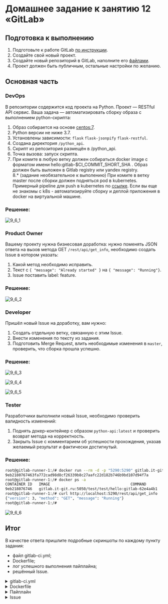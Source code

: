# Домашнее задание к занятию 12 «GitLab»

## Подготовка к выполнению

1. Подготовьте к работе GitLab [по инструкции](https://cloud.yandex.ru/docs/tutorials/infrastructure-management/gitlab-containers).
2. Создайте свой новый проект.
3. Создайте новый репозиторий в GitLab, наполните его [файлами](./repository).
4. Проект должен быть публичным, остальные настройки по желанию.

## Основная часть

### DevOps

В репозитории содержится код проекта на Python. Проект — RESTful API сервис. Ваша задача — автоматизировать сборку образа с выполнением python-скрипта:

1. Образ собирается на основе [centos:7](https://hub.docker.com/_/centos?tab=tags&page=1&ordering=last_updated).
2. Python версии не ниже 3.7.
3. Установлены зависимости: `flask` `flask-jsonpify` `flask-restful`.
4. Создана директория `/python_api`.
5. Скрипт из репозитория размещён в /python_api.
6. Точка вызова: запуск скрипта.
7. При комите в любую ветку должен собираться docker image с форматом имени hello:gitlab-$CI_COMMIT_SHORT_SHA . Образ должен быть выложен в Gitlab registry или yandex registry.   
8.* (задание необязательное к выполению) При комите в ветку master после сборки должен подняться pod в kubernetes. Примерный pipeline для push в kubernetes по [ссылке](https://github.com/awertoss/devops-netology/blob/main/09-ci-06-gitlab/gitlab-ci.yml).
Если вы еще не знакомы с k8s - автоматизируйте сборку и деплой приложения в docker на виртуальной машине.

### Решение:

![9_6_1](https://github.com/busuek/netology/assets/101875725/4da74464-fd3a-42d6-8483-2386944e7c29)

### Product Owner

Вашему проекту нужна бизнесовая доработка: нужно поменять JSON ответа на вызов метода GET `/rest/api/get_info`, необходимо создать Issue в котором указать:

1. Какой метод необходимо исправить.
2. Текст с `{ "message": "Already started" }` на `{ "message": "Running"}`.
3. Issue поставить label: feature.

### Решение:

![9_6_2](https://github.com/busuek/netology/assets/101875725/aa24ab4c-8fca-4422-897e-e47a50f3fadc)

### Developer

Пришёл новый Issue на доработку, вам нужно:

1. Создать отдельную ветку, связанную с этим Issue.
2. Внести изменения по тексту из задания.
3. Подготовить Merge Request, влить необходимые изменения в `master`, проверить, что сборка прошла успешно.

### Решение:

![9_6_3](https://github.com/busuek/netology/assets/101875725/ef03c551-24e8-4215-8533-0c15227dfc64)

![9_6_4](https://github.com/busuek/netology/assets/101875725/19bf2331-43a3-454b-b3d5-e9547dc351f3)

![9_6_5](https://github.com/busuek/netology/assets/101875725/c65b6020-3b82-48a5-8b92-97fdbb44e771)


### Tester

Разработчики выполнили новый Issue, необходимо проверить валидность изменений:

1. Поднять докер-контейнер с образом `python-api:latest` и проверить возврат метода на корректность.
2. Закрыть Issue с комментарием об успешности прохождения, указав желаемый результат и фактически достигнутый.

### Решение:

```bash
root@gitlab-runner-1:/# docker run --rm -d -p "5290:5290" gitlab.it-git.ru:5050/test/test/hello:gitlab-62e4a4b1
9eb2180767463fa772cad98d8cf26339b8c27aafc22d182b746b9bd107d94f7a
root@gitlab-runner-1:/# docker ps -a
CONTAINER ID   IMAGE                                    COMMAND                  CREATED         STATUS         PORTS                                       NAMES
9eb218076746   gitlab.it-git.ru:5050/test/test/hello:gitlab-62e4a4b1   "python3 /python_api…"   5 seconds ago   Up 4 seconds   0.0.0.0:5290->5290/tcp, :::5290->5290/tcp   blissful_hopper
root@gitlab-runner-1:/# curl http://localhost:5290/rest/api/get_info
{"version": 3, "method": "GET", "message": "Running"}
root@gitlab-runner-1:/#
```

![9_6_6](https://github.com/busuek/netology/assets/101875725/52004ef0-9141-489e-adad-d7e9597125c5)

## Итог

В качестве ответа пришлите подробные скриншоты по каждому пункту задания:

- файл gitlab-ci.yml;
- Dockerfile; 
- лог успешного выполнения пайплайна;
- решённый Issue.

<details><summary>gitlab-ci.yml</summary>

```yaml

stages:
  - build
  - test
  - deploy
image: docker
services:
  - docker
builder:
  stage: build
  script:
    - docker build --squash -t $CI_REGISTRY/$CI_PROJECT_PATH/hello:gitlab-$CI_COMMIT_SHORT_SHA .
    - docker login -u $CI_REGISTRY_USER -p $CI_REGISTRY_PASSWORD $CI_REGISTRY
    - docker push $CI_REGISTRY/$CI_PROJECT_PATH/hello:gitlab-$CI_COMMIT_SHORT_SHA
  except:
    - main
deployer:
  stage: deploy
  script:
    - docker build -t $CI_REGISTRY/$CI_PROJECT_PATH:latest .
    - docker login -u $CI_REGISTRY_USER -p $CI_REGISTRY_PASSWORD $CI_REGISTRY
    - docker push $CI_REGISTRY/$CI_PROJECT_PATH:latest
  only:
    - main

```

</details>

<details><summary>Dockerfile</summary>

```Dockerfile

FROM centos:7
ENV PYTHON_VERSION=3.7.5
EXPOSE 5290 5290

RUN yum install -y gcc openssl-devel bzip2-devel libffi libffi-devel curl wget make && \
    wget https://www.python.org/ftp/python/${PYTHON_VERSION}/Python-${PYTHON_VERSION}.tgz  && \
    tar -xzf Python-${PYTHON_VERSION}.tgz && rm Python-${PYTHON_VERSION}.tgz && \
    yum clean all && rm -rf /var/cache/yum/*

WORKDIR /Python-${PYTHON_VERSION}

RUN ./configure --enable-optimizations && \
    make altinstall && \
    ln -sf /usr/local/bin/python3.7 /usr/bin/python3 && \
    cd / && rm -rf /Python-${PYTHON_VERSION}

COPY requirements.txt /tmp/
RUN python3 -m pip install -r /tmp/requirements.txt

ADD python-api.py /python_api/python-api.py

ENTRYPOINT ["python3", "/python_api/python-api.py"]

```


</details>

<details><summary>Пайплайн</summary>

```bash
[0KRunning with gitlab-runner 16.2.1 (674e0e29)[0;m
[0K  on gitlab-runner-1 sCSnWsW_V, system ID: s_3b0069d0acea[0;m
section_start:1692280742:prepare_executor
[0K[0K[36;1mPreparing the "shell" executor[0;m[0;m
[0KUsing Shell (bash) executor...[0;m
section_end:1692280742:prepare_executor
[0Ksection_start:1692280742:prepare_script
[0K[0K[36;1mPreparing environment[0;m[0;m
Running on gitlab-runner-1...
section_end:1692280742:prepare_script
[0Ksection_start:1692280742:get_sources
[0K[0K[36;1mGetting source from Git repository[0;m[0;m
[32;1mFetching changes with git depth set to 20...[0;m
Reinitialized existing Git repository in /home/gitlab-runner/builds/sCSnWsW_V/0/test/test/.git/
[32;1mChecking out 62e4a4b1 as detached HEAD (ref is 2-get_info)...[0;m
[32;1mSkipping Git submodules setup[0;m
section_end:1692280742:get_sources
[0Ksection_start:1692280742:step_script
[0K[0K[36;1mExecuting "step_script" stage of the job script[0;m[0;m
[32;1m$ docker build --squash -t $CI_REGISTRY/$CI_PROJECT_PATH/hello:gitlab-$CI_COMMIT_SHORT_SHA .[0;m
WARNING: experimental flag squash is removed with BuildKit. You should squash inside build using a multi-stage Dockerfile for efficiency.
#0 building with "default" instance using docker driver

#1 [internal] load .dockerignore
#1 transferring context: 2B done
#1 DONE 0.0s

#2 [internal] load build definition from Dockerfile
#2 transferring dockerfile: 794B done
#2 DONE 0.0s

#3 [internal] load metadata for docker.io/library/centos:7
#3 DONE 1.4s

#4 [1/7] FROM docker.io/library/centos:7@sha256:be65f488b7764ad3638f236b7b515b3678369a5124c47b8d32916d6487418ea4
#4 DONE 0.0s

#5 [internal] load build context
#5 transferring context: 479B done
#5 DONE 0.0s

#6 [2/7] RUN yum install -y gcc openssl-devel bzip2-devel libffi libffi-devel curl wget make &&     wget https://www.python.org/ftp/python/3.7.5/Python-3.7.5.tgz  &&     tar -xzf Python-3.7.5.tgz && rm Python-3.7.5.tgz &&     yum clean all && rm -rf /var/cache/yum/*
#6 CACHED

#7 [5/7] COPY requirements.txt /tmp/
#7 CACHED

#8 [4/7] RUN ./configure --enable-optimizations &&     make altinstall &&     ln -sf /usr/local/bin/python3.7 /usr/bin/python3 &&     cd / && rm -rf /Python-3.7.5
#8 CACHED

#9 [3/7] WORKDIR /Python-3.7.5
#9 CACHED

#10 [6/7] RUN python3 -m pip install -r /tmp/requirements.txt
#10 CACHED

#11 [7/7] ADD python-api.py /python_api/python-api.py
#11 DONE 0.0s

#12 exporting to image
#12 exporting layers done
#12 writing image sha256:027a58049bbade25eb35151a9bdb44d4c0ddf15bb4c17b7ab6a6b12eebaa8411 done
#12 naming to gitlab.it-git.ru:5050/test/test/hello:gitlab-62e4a4b1 done
#12 DONE 0.0s
[32;1m$ docker login -u $CI_REGISTRY_USER -p $CI_REGISTRY_PASSWORD $CI_REGISTRY[0;m
WARNING! Using --password via the CLI is insecure. Use --password-stdin.
WARNING! Your password will be stored unencrypted in /home/gitlab-runner/.docker/config.json.
Configure a credential helper to remove this warning. See
https://docs.docker.com/engine/reference/commandline/login/#credentials-store

Login Succeeded
[32;1m$ docker push $CI_REGISTRY/$CI_PROJECT_PATH/hello:gitlab-$CI_COMMIT_SHORT_SHA[0;m
The push refers to repository [gitlab.it-git.ru:5050/test/test/hello]
f041497ab66f: Preparing
27478353c7d3: Preparing
77517d9af65f: Preparing
e7412d44d0b0: Preparing
5f70bf18a086: Preparing
1c469ea1066c: Preparing
174f56854903: Preparing
1c469ea1066c: Waiting
174f56854903: Waiting
5f70bf18a086: Layer already exists
e7412d44d0b0: Layer already exists
77517d9af65f: Layer already exists
27478353c7d3: Layer already exists
1c469ea1066c: Layer already exists
174f56854903: Layer already exists
f041497ab66f: Pushed
gitlab-62e4a4b1: digest: sha256:59713cc39a23818c0b39e04206c281e46cfe1b8dbf67577f04cc63f03ec82c04 size: 1784
section_end:1692280744:step_script
[0Ksection_start:1692280744:cleanup_file_variables
[0K[0K[36;1mCleaning up project directory and file based variables[0;m[0;m
section_end:1692280744:cleanup_file_variables
[0K[32;1mJob succeeded[0;m

```

</details>

<details><summary>Issue</summary>

![9_6_7](https://github.com/busuek/netology/assets/101875725/3511f7f9-62a4-4fb5-b32d-165082ddbf61)

</details>
